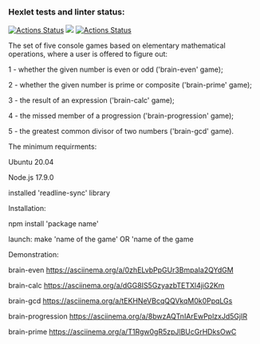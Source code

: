 ### Hexlet tests and linter status:

[![Actions Status](https://github.com/LarisaIsaykina/frontend-project-lvl1/workflows/hexlet-check/badge.svg)](https://github.com/LarisaIsaykina/frontend-project-lvl1/actions)
<a href="https://codeclimate.com/github/codeclimate/codeclimate/maintainability"><img src="https://api.codeclimate.com/v1/badges/a99a88d28ad37a79dbf6/maintainability" /></a>
[![Actions Status](https://github.com/LarisaIsaykina/frontend-project-lvl1/actions/workflows/nodejs.yml/badge.svg)](https://github.com/LarisaIsaykina/frontend-project-lvl1/actions/workflows/nodejs.yml)

The set of five console games based on elementary mathematical operations, where a user is offered to figure out:

1 - whether the given number is even or odd ('brain-even' game);

2 - whether the given number is prime or composite ('brain-prime' game);

3 - the result of an expression ('brain-calc' game);

4 - the missed member of a progression ('brain-progression' game);

5 - the greatest common divisor of two numbers ('brain-gcd' game).

The minimum requirments: 

Ubuntu 20.04

Node.js 17.9.0

installed 'readline-sync' library

Installation:

npm install 'package name'

launch: make 'name of the game' OR 'name of the game
 
Demonstration:
 
brain-even  https://asciinema.org/a/0zhELvbPpGUr3BmpaIa2QYdGM
 
brain-calc https://asciinema.org/a/dGG8IS5GzyazbTETXl4jiG2Km
 
brain-gcd  https://asciinema.org/a/tEKHNeVBcqQQVkqM0k0PpqLGs
 
brain-progression https://asciinema.org/a/8bwzAQTnIArEwPplzxJd5GjIR
 
brain-prime https://asciinema.org/a/T1Rgw0gR5zpJlBUcGrHDksOwC
